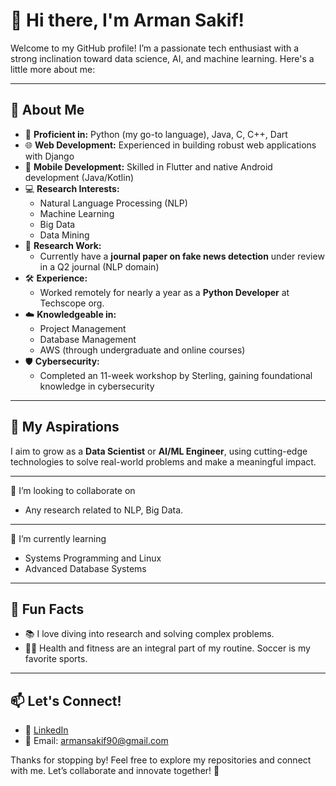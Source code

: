 <!--
**arman-sakif/arman-sakif** is a ✨ _special_ ✨ repository because its `README.md` (this file) appears on your GitHub profile.

Here are some ideas to get you started:

- 🔭 I’m currently working on ...
- 

-->

# 👋 Hi there, I'm Arman Sakif!  

Welcome to my GitHub profile! I’m a passionate tech enthusiast with a strong inclination toward data science, AI, and machine learning. Here's a little more about me:  

---

## 🚀 About Me  
- 🔧 **Proficient in:** Python (my go-to language), Java, C, C++, Dart  
- 🌐 **Web Development:** Experienced in building robust web applications with Django  
- 📱 **Mobile Development:** Skilled in Flutter and native Android development (Java/Kotlin)  
- 💻 **Research Interests:**  
  - Natural Language Processing (NLP)  
  - Machine Learning  
  - Big Data  
  - Data Mining  
- 📜 **Research Work:**  
  - Currently have a **journal paper on fake news detection** under review in a Q2 journal (NLP domain)  
- 🛠️ **Experience:**  
  - Worked remotely for nearly a year as a **Python Developer** at Techscope org.  
- ☁️ **Knowledgeable in:**  
  - Project Management  
  - Database Management  
  - AWS
  (through undergraduate and online courses)  
- 🛡️ **Cybersecurity:**  
  - Completed an 11-week workshop by Sterling, gaining foundational knowledge in cybersecurity  

---

## 🎯 My Aspirations  
I aim to grow as a **Data Scientist** or **AI/ML Engineer**, using cutting-edge technologies to solve real-world problems and make a meaningful impact.  

---

👯 I’m looking to collaborate on 
- Any research related to NLP, Big Data. 

---

🌱 I’m currently learning 
- Systems Programming and Linux
- Advanced Database Systems

---

## 🌟 Fun Facts  
- 📚 I love diving into research and solving complex problems.  
- 🏋️‍♂️ Health and fitness are an integral part of my routine. Soccer is my favorite sports.   

---

## 📫 Let's Connect!  
- 💼 [LinkedIn](https://linkedin.com/in/arman-sakif-09)  
- 📧 Email: armansakif90@gmail.com  

Thanks for stopping by! Feel free to explore my repositories and connect with me. Let’s collaborate and innovate together! 🚀  

